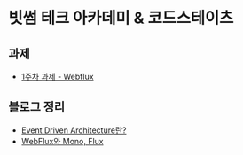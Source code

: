 # 빗썸 테크 아카데미 & 코드스테이츠

   
## 과제   
- [1주차 과제 - Webflux](https://github.com/qpyu66/webflux_project/blob/master/src/test/java/com/example/webflux_demo/week1.java)



## 블로그 정리   
- [Event Driven Architecture란?](https://bsssss.tistory.com/1053)
- [WebFlux와 Mono, Flux](https://bsssss.tistory.com/1064)


